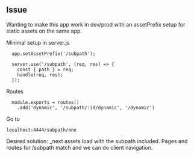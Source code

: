 ## Issue

Wanting to make this app work in dev/prod with an assetPrefix setup for static assets on the same app.

Minimal setup in server.js

```
  app.setAssetPrefix('/subpath');

  server.use('/subpath', (req, res) => {
    const { path } = req;
    handle(req, res);
  });
```

Routes
```
  module.exports = routes()
    .add('dynamic', '/subpath/:id/dynamic', '/dynamic')
```

Go to

```
localhost:4444/subpath/one
```

Desired solution: _next assets load with the subpath included. Pages and routes for /subpath match and we can do client navigation. 
